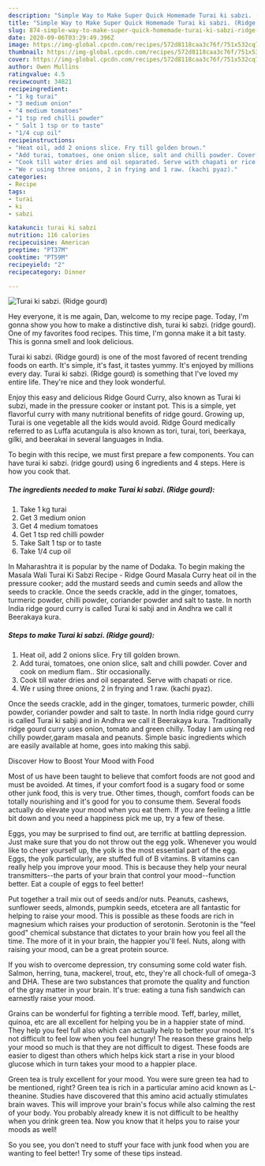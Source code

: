 ```yaml
---
description: "Simple Way to Make Super Quick Homemade Turai ki sabzi. (Ridge gourd)"
title: "Simple Way to Make Super Quick Homemade Turai ki sabzi. (Ridge gourd)"
slug: 874-simple-way-to-make-super-quick-homemade-turai-ki-sabzi-ridge-gourd
date: 2020-09-06T03:29:49.396Z
image: https://img-global.cpcdn.com/recipes/572d8118caa3c76f/751x532cq70/turai-ki-sabzi-ridge-gourd-recipe-main-photo.jpg
thumbnail: https://img-global.cpcdn.com/recipes/572d8118caa3c76f/751x532cq70/turai-ki-sabzi-ridge-gourd-recipe-main-photo.jpg
cover: https://img-global.cpcdn.com/recipes/572d8118caa3c76f/751x532cq70/turai-ki-sabzi-ridge-gourd-recipe-main-photo.jpg
author: Owen Mullins
ratingvalue: 4.5
reviewcount: 34821
recipeingredient:
- "1 kg turai"
- "3 medium onion"
- "4 medium tomatoes"
- "1 tsp red chilli powder"
- " Salt 1 tsp or to taste"
- "1/4 cup oil"
recipeinstructions:
- "Heat oil, add 2 onions slice. Fry till golden brown."
- "Add turai, tomatoes, one onion slice, salt and chilli powder. Cover and cook on medium flam.. Stir occasionally."
- "Cook till water dries and oil separated. Serve with chapati or rice."
- "We r using three onions, 2 in frying and 1 raw. (kachi pyaz)."
categories:
- Recipe
tags:
- turai
- ki
- sabzi

katakunci: turai ki sabzi 
nutrition: 116 calories
recipecuisine: American
preptime: "PT37M"
cooktime: "PT59M"
recipeyield: "2"
recipecategory: Dinner

---
```



![Turai ki sabzi. (Ridge gourd)](https://img-global.cpcdn.com/recipes/572d8118caa3c76f/751x532cq70/turai-ki-sabzi-ridge-gourd-recipe-main-photo.jpg)

Hey everyone, it is me again, Dan, welcome to my recipe page. Today, I'm gonna show you how to make a distinctive dish, turai ki sabzi. (ridge gourd). One of my favorites food recipes. This time, I'm gonna make it a bit tasty. This is gonna smell and look delicious.

Turai ki sabzi. (Ridge gourd) is one of the most favored of recent trending foods on earth. It's simple, it's fast, it tastes yummy. It's enjoyed by millions every day. Turai ki sabzi. (Ridge gourd) is something that I've loved my entire life. They're nice and they look wonderful.

Enjoy this easy and delicious Ridge Gourd Curry, also known as Turai ki subzi, made in the pressure cooker or instant pot. This is a simple, yet flavorful curry with many nutritional benefits of ridge gourd. Growing up, Turai is one vegetable all the kids would avoid. Ridge Gourd medically referred to as Luffa acutangula is also known as tori, turai, tori, beerkaya, gilki, and beerakai in several languages in India.


To begin with this recipe, we must first prepare a few components. You can have turai ki sabzi. (ridge gourd) using 6 ingredients and 4 steps. Here is how you cook that.

<!--inarticleads1-->

##### The ingredients needed to make Turai ki sabzi. (Ridge gourd):

1. Take 1 kg turai
1. Get 3 medium onion
1. Get 4 medium tomatoes
1. Get 1 tsp red chilli powder
1. Take  Salt 1 tsp or to taste
1. Take 1/4 cup oil


In Maharashtra it is popular by the name of Dodaka. To begin making the Masala Wali Turai Ki Sabzi Recipe - Ridge Gourd Masala Curry heat oil in the pressure cooker; add the mustard seeds and cumin seeds and allow the seeds to crackle. Once the seeds crackle, add in the ginger, tomatoes, turmeric powder, chilli powder, coriander powder and salt to taste. In north India ridge gourd curry is called Turai ki sabji and in Andhra we call it Beerakaya kura. 

<!--inarticleads2-->

##### Steps to make Turai ki sabzi. (Ridge gourd):

1. Heat oil, add 2 onions slice. Fry till golden brown.
1. Add turai, tomatoes, one onion slice, salt and chilli powder. Cover and cook on medium flam.. Stir occasionally.
1. Cook till water dries and oil separated. Serve with chapati or rice.
1. We r using three onions, 2 in frying and 1 raw. (kachi pyaz).


Once the seeds crackle, add in the ginger, tomatoes, turmeric powder, chilli powder, coriander powder and salt to taste. In north India ridge gourd curry is called Turai ki sabji and in Andhra we call it Beerakaya kura. Traditionally ridge gourd curry uses onion, tomato and green chilly. Today I am using red chilly powder,garam masala and peanuts. Simple basic ingredients which are easily available at home, goes into making this sabji. 

Discover How to Boost Your Mood with Food


Most of us have been taught to believe that comfort foods are not good and must be avoided. At times, if your comfort food is a sugary food or some other junk food, this is very true. Other times, though, comfort foods can be totally nourishing and it's good for you to consume them. Several foods actually do elevate your mood when you eat them. If you are feeling a little bit down and you need a happiness pick me up, try a few of these.

Eggs, you may be surprised to find out, are terrific at battling depression. Just make sure that you do not throw out the egg yolk. Whenever you would like to cheer yourself up, the yolk is the most essential part of the egg. Eggs, the yolk particularly, are stuffed full of B vitamins. B vitamins can really help you improve your mood. This is because they help your neural transmitters--the parts of your brain that control your mood--function better. Eat a couple of eggs to feel better!

Put together a trail mix out of seeds and/or nuts. Peanuts, cashews, sunflower seeds, almonds, pumpkin seeds, etcetera are all fantastic for helping to raise your mood. This is possible as these foods are rich in magnesium which raises your production of serotonin. Serotonin is the "feel good" chemical substance that dictates to your brain how you feel all the time. The more of it in your brain, the happier you'll feel. Nuts, along with raising your mood, can be a great protein source.

If you wish to overcome depression, try consuming some cold water fish. Salmon, herring, tuna, mackerel, trout, etc, they're all chock-full of omega-3 and DHA. These are two substances that promote the quality and function of the gray matter in your brain. It's true: eating a tuna fish sandwich can earnestly raise your mood. 

Grains can be wonderful for fighting a terrible mood. Teff, barley, millet, quinoa, etc are all excellent for helping you be in a happier state of mind. They help you feel full also which can actually help to better your mood. It's not difficult to feel low when you feel hungry! The reason these grains help your mood so much is that they are not difficult to digest. These foods are easier to digest than others which helps kick start a rise in your blood glucose which in turn takes your mood to a happier place.

Green tea is truly excellent for your mood. You were sure green tea had to be mentioned, right? Green tea is rich in a particular amino acid known as L-theanine. Studies have discovered that this amino acid actually stimulates brain waves. This will improve your brain's focus while also calming the rest of your body. You probably already knew it is not difficult to be healthy when you drink green tea. Now you know that it helps you to raise your moods as well!

So you see, you don't need to stuff your face with junk food when you are wanting to feel better! Try  some  of  these  tips  instead.

